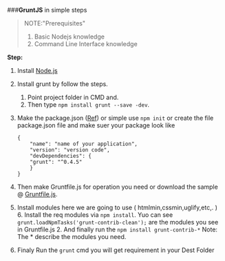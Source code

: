 ###**GruntJS** in simple steps

> NOTE:"Prerequisites"
>1. Basic Nodejs knowledge
>2. Command Line Interface knowledge

**Step:**

 1. Install [Node.js](http://nodejs.org/)  
 2. Install grunt by follow the steps. 
	 1. Point project folder in CMD and.  
	 2. Then type `npm install grunt --save -dev`.
 3. Make the package.json ([Ref](https://www.npmjs.org/doc/files/package.json.html)) or simple use `npm init` or create the file package.json file and make suer your package look like
 
        {
	      	"name": "name of your application",
	      	"version": "version code",
	      	"devDependencies": {
			"grunt": "^0.4.5"
	      	}
    	}

 
 4. Then make Gruntfile.js for operation you need or download the sample @ [Gruntfile.js](https://www.dropbox.com/s/edqtb6qvun78smt/Gruntfile.js?dl=0).   
 
 5. Install modules here we are going to use ( htmlmin,cssmin,uglify,etc,. )
	 6. Install the req modules via `npm install`. 
	 Yuo can see `grunt.loadNpmTasks('grunt-contrib-clean');` are the modules you see in Gruntfile.js
	 2. And finally run the `npm install grunt-contrib-*` 
	 Note: The * describe the modules you need.
 
 6. Finaly Run the `grunt` cmd you will get requirement in your Dest Folder
